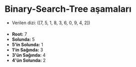 # Binary-Search-Tree aşamaları
- Verilen dizi: \([7, 5, 1, 8, 3, 6, 0, 9, 4, 2]\)
####
- **Root:** 7
- **Solunda:** 5
- **5'in Solunda:** 1
- **1'in Sağında:** 3
- **3'ün Sağında:** 4
- **4'ün Solunda:** 2
